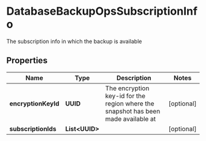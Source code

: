 

# DatabaseBackupOpsSubscriptionInfo

The subscription info in which the backup is available

## Properties

Name | Type | Description | Notes
------------ | ------------- | ------------- | -------------
**encryptionKeyId** | **UUID** | The encryption key-id for the region where the snapshot has been made available at |  [optional]
**subscriptionIds** | **List&lt;UUID&gt;** |  |  [optional]



